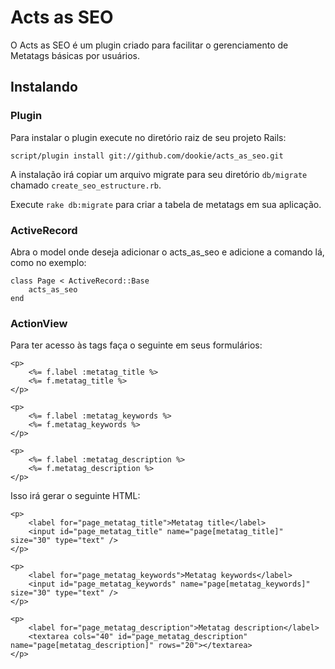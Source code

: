 # Acts as SEO

O Acts as SEO é um plugin criado para facilitar o gerenciamento de Metatags básicas por usuários.

## Instalando

### Plugin

Para instalar o plugin execute no diretório raiz de seu projeto Rails:

	script/plugin install git://github.com/dookie/acts_as_seo.git
	
A instalação irá copiar um arquivo migrate para seu diretório `db/migrate` chamado `create_seo_estructure.rb`.

Execute	`rake db:migrate` para criar a tabela de metatags em sua aplicação.

### ActiveRecord

Abra o model onde deseja adicionar o acts_as_seo e adicione a comando lá, como no exemplo:

	class Page < ActiveRecord::Base
		acts_as_seo
	end

### ActionView

Para ter acesso às tags faça o seguinte em seus formulários:

	<p>
		<%= f.label :metatag_title %>
		<%= f.metatag_title %>
	</p>
	
	<p>
		<%= f.label :metatag_keywords %>
		<%= f.metatag_keywords %>
	</p>
	
	<p>
		<%= f.label :metatag_description %>
		<%= f.metatag_description %>
	</p>

Isso irá gerar o seguinte HTML:

	<p>
		<label for="page_metatag_title">Metatag title</label>
		<input id="page_metatag_title" name="page[metatag_title]" size="30" type="text" />
	</p>

	<p>
		<label for="page_metatag_keywords">Metatag keywords</label>
		<input id="page_metatag_keywords" name="page[metatag_keywords]" size="30" type="text" />
	</p>

	<p>
		<label for="page_metatag_description">Metatag description</label>
		<textarea cols="40" id="page_metatag_description" name="page[metatag_description]" rows="20"></textarea>
	</p>